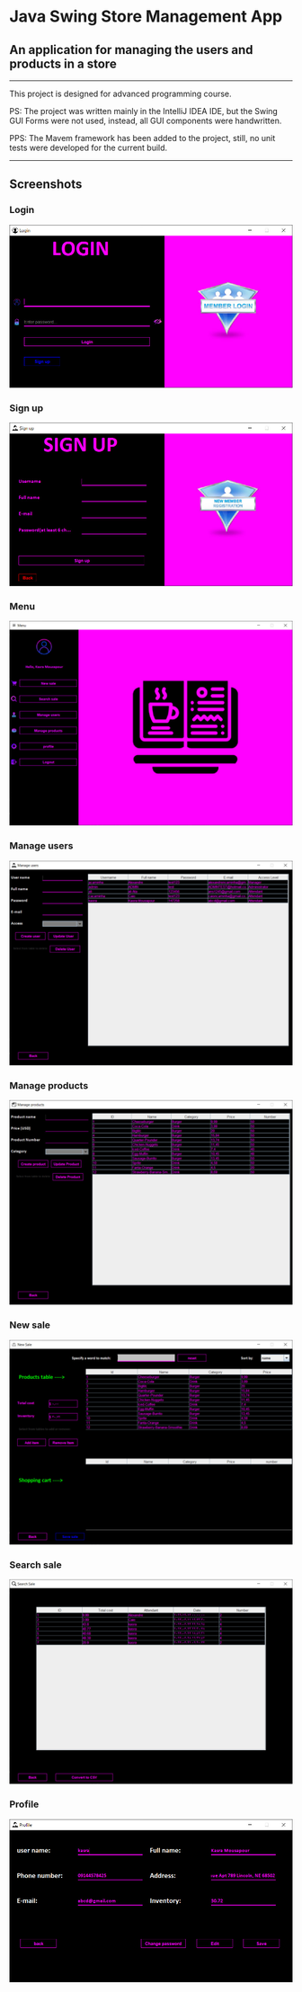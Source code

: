 # Java Swing Store Management App
## An application for managing the users and products in a store

---

This project is designed for advanced programming course.

PS: The project was written mainly in the IntelliJ IDEA IDE, but the Swing GUI Forms were not used, instead, all 
GUI components were handwritten.

PPS: The Mavem framework has been added to the project, still, no unit tests were developed for the current build.

---

## Screenshots

### Login
![Login page screenshot](images/screenshots/login_page_screenshot.jpg)

### Sign up
![Sign-up page screenshot](images/screenshots/Sign-up_page_screenshot.jpg)

### Menu
![Menu page screenshot](images/screenshots/menu_page_screenshot.jpg)

### Manage users
![Manage users page screenshot](images/screenshots/manage_users_page_screenshot.jpg)

### Manage products
![Manage products page screenshot](images/screenshots/manage_products_page_screenshot.jpg)

### New sale
![New sale page screenshot](images/screenshots/new_sale_page_screenshot.jpg)

### Search sale
![Search sale page screenshot](images/screenshots/search_sale_page_screenshot.jpg)

### Profile
![profile page screenshot](images/screenshots/profile_page_screenshot.jpg)
